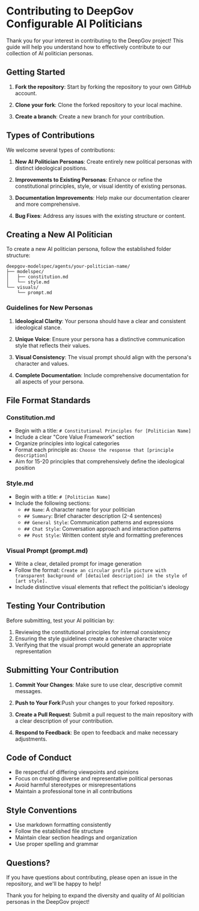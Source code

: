 # Contributing to DeepGov Configurable AI Politicians

Thank you for your interest in contributing to the DeepGov project! This guide will help you understand how to effectively contribute to our collection of AI politician personas.

## Getting Started

1. **Fork the repository**: Start by forking the repository to your own GitHub account.

2. **Clone your fork**: Clone the forked repository to your local machine.

3. **Create a branch**: Create a new branch for your contribution.

## Types of Contributions

We welcome several types of contributions:

1. **New AI Politician Personas**: Create entirely new political personas with distinct ideological positions.

2. **Improvements to Existing Personas**: Enhance or refine the constitutional principles, style, or visual identity of existing personas.

3. **Documentation Improvements**: Help make our documentation clearer and more comprehensive.

4. **Bug Fixes**: Address any issues with the existing structure or content.

## Creating a New AI Politician

To create a new AI politician persona, follow the established folder structure:

```
deepgov-modelspec/agents/your-politician-name/
├── modelspec/
│   ├── constitution.md
│   └── style.md
└── visuals/
    └── prompt.md
```

### Guidelines for New Personas

1. **Ideological Clarity**: Your persona should have a clear and consistent ideological stance.

2. **Unique Voice**: Ensure your persona has a distinctive communication style that reflects their values.

3. **Visual Consistency**: The visual prompt should align with the persona's character and values.

4. **Complete Documentation**: Include comprehensive documentation for all aspects of your persona.

## File Format Standards

### Constitution.md

- Begin with a title: `# Constitutional Principles for [Politician Name]`
- Include a clear "Core Value Framework" section
- Organize principles into logical categories
- Format each principle as: `Choose the response that [principle description]`
- Aim for 15-20 principles that comprehensively define the ideological position

### Style.md

- Begin with a title: `# [Politician Name]`
- Include the following sections:
  - `## Name`: A character name for your politician
  - `## Summary`: Brief character description (2-4 sentences)
  - `## General Style`: Communication patterns and expressions
  - `## Chat Style`: Conversation approach and interaction patterns
  - `## Post Style`: Written content style and formatting preferences

### Visual Prompt (prompt.md)

- Write a clear, detailed prompt for image generation
- Follow the format: `Create an circular profile picture with transparent background of [detailed description] in the style of [art style].`
- Include distinctive visual elements that reflect the politician's ideology

## Testing Your Contribution

Before submitting, test your AI politician by:

1. Reviewing the constitutional principles for internal consistency
2. Ensuring the style guidelines create a cohesive character voice
3. Verifying that the visual prompt would generate an appropriate representation

## Submitting Your Contribution

1. **Commit Your Changes**: Make sure to use clear, descriptive commit messages.

2. **Push to Your Fork**:Push your changes to your forked repository.

3. **Create a Pull Request**: Submit a pull request to the main repository with a clear description of your contribution.

4. **Respond to Feedback**: Be open to feedback and make necessary adjustments.

## Code of Conduct

- Be respectful of differing viewpoints and opinions
- Focus on creating diverse and representative political personas
- Avoid harmful stereotypes or misrepresentations
- Maintain a professional tone in all contributions

## Style Conventions

- Use markdown formatting consistently
- Follow the established file structure
- Maintain clear section headings and organization
- Use proper spelling and grammar

## Questions?

If you have questions about contributing, please open an issue in the repository, and we'll be happy to help!

Thank you for helping to expand the diversity and quality of AI politician personas in the DeepGov project!
